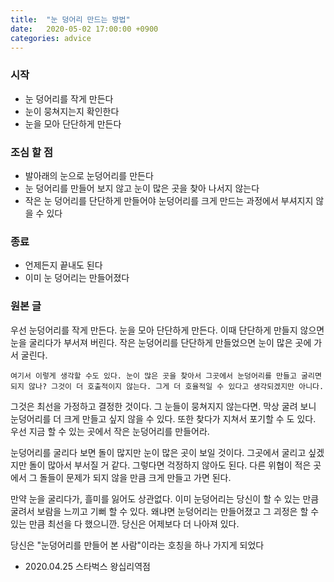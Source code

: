 ```yaml
---
title:  "눈 덩어리 만드는 방법"
date:   2020-05-02 17:00:00 +0900
categories: advice
---
```


### 시작
  * 눈 덩어리를 작게 만든다
  * 눈이 뭉쳐지는지 확인한다
  * 눈을 모아 단단하게 만든다

### 조심 할 점
  * 발아래의 눈으로 눈덩어리를 만든다
  * 눈 덩어리를 만들어 보지 않고 눈이 많은 곳을 찾아 나서지 않는다
  * 작은 눈 덩어리를 단단하게 만들어야 눈덩어리를 크게 만드는 과정에서 부셔지지 않을 수 있다

### 종료
  * 언제든지 끝내도 된다
  * 이미 눈 덩어리는 만들어졌다

### 원본 글

우선 눈덩어리를 작게 만든다. 눈을 모아 단단하게 만든다. 이때 단단하게 만들지 않으면 눈을 굴리다가 부서져 버린다. 작은 눈덩어리를 단단하게 만들었으면 눈이 많은 곳에 가서 굴린다.

`여기서 이렇게 생각할 수도 있다. 눈이 많은 곳을 찾아서 그곳에서 눈덩어리를 만들고 굴리면 되지 않나? 그것이 더 호출적이지 않는다. 그게 더 호율적일 수 있다고 생각되겠지만 아니다.`

그것은 최선을 가정하고 결정한 것이다. 그 눈들이 뭉쳐지지 않는다면. 막상 굴려 보니 눈덩어리를 더 크게 만들고 싶지 않을 수 있다. 또한 찾다가 지쳐서 포기할 수 도 있다. 우선 지금 할 수 있는 곳에서 작은 눈덩어리를 만들어라.

  눈덩어리를 굴리다 보면 돌이 많지만 눈이 많은 곳이 보일 것이다. 그곳에서 굴리고 싶겠지만 돌이 많아서 부서질 거 같다. 그렇다면 걱정하지 않아도 된다. 다른 위협이 적은 곳에서 그 돌들이 문제가 되지 않을 만큼 크게 만들고 가면 된다.

  만약 눈을 굴리다가, 흘미를 잃어도 상관없다. 이미 눈덩어리는 당신이 할 수 있는 만큼 굴려서 보람을 느끼고 기뻐 할 수 있다. 왜냐면 눈덩어리는 만들어졌고 그 괴정은 할 수 있는 만큼 최선을 다 했으니깐. 당신은 어제보다 더 나아져 있다.

  당신은 "눈덩어리를 만들어 본 사람"이라는 호칭을 하나 가지게 되었다

  - 2020.04.25 스타벅스 왕십리역점